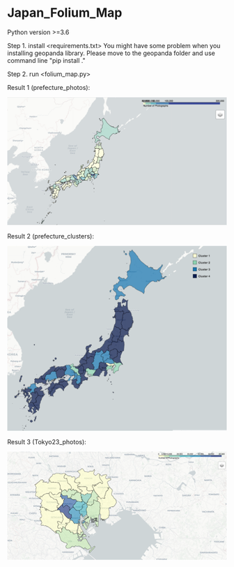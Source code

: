 # Japan_Folium_Map
Python version >=3.6

Step 1. install <requirements.txt>
You might have some problem when you installing geopanda library.
Please move to the geopanda folder and use command line "pip install ."

Step 2. run <folium_map.py>


Result 1 (prefecture_photos):

![alt text](https://github.com/Shiu-Lin/Japan_Folium_Map/blob/master/image/prefecture_photos.png)

Result 2 (prefecture_clusters):

![alt text](https://github.com/Shiu-Lin/Japan_Folium_Map/blob/master/image/prefecture_cluster.png)

Result 3 (Tokyo23_photos):

![alt text](https://github.com/Shiu-Lin/Japan_Folium_Map/blob/master/image/Tokyo23_photos.png)
